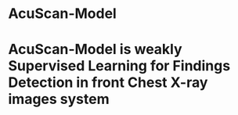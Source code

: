 # AcuScan-Model 
# AcuScan-Model is weakly Supervised Learning for Findings Detection in front Chest X-ray images system 
